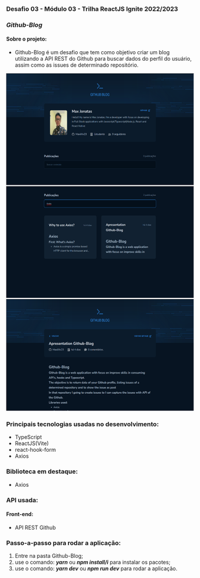 ### Desafio 03 - Módulo 03 - Trilha ReactJS Ignite 2022/2023
### ***Github-Blog***
#### Sobre o projeto:
 * Github-Blog é um desafio que tem como objetivo criar um blog utilizando a API REST do Github para buscar dados do perfil do usuário, assim como as issues de determinado repositório.

<img src="./assets/page1-part1.png" alt="" title="BlogPart1-screenshot1" width="600px" height="300"/>
<img src="./assets/page1-part2.png" alt="" title="BlogPart2-screenshot2" width="600px" height="300" />
<img src="./assets/page2-part1.png" alt="" title="PostPart1-screenshot3" width="600px" height="300" />

### Principais tecnologias usadas no desenvolvimento:

* TypeScript
* ReactJS(Vite)
* react-hook-form
* Axios

### Biblioteca em destaque:

* Axios

### API usada:
#### Front-end:
* API REST Github

### Passo-a-passo para rodar a aplicação:
1. Entre na pasta Github-Blog;
2. use o comando: ***yarn*** ou ***npm install/i*** para instalar os pacotes;
3. use o comando: ***yarn dev*** ou ***npm run dev*** para rodar a aplicação.